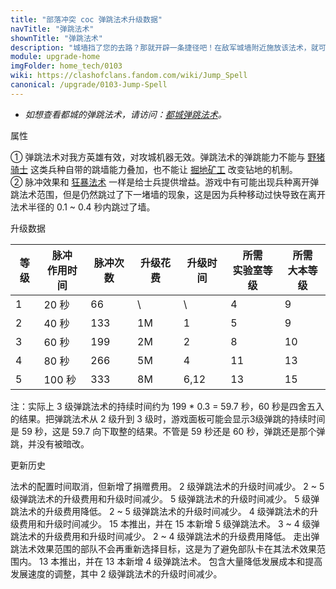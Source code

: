 ```yaml
---
title: "部落冲突 coc 弹跳法术升级数据"
navTitle: "弹跳法术"
shownTitle: "弹跳法术"
description: "城墙挡了您的去路？那就开辟一条捷径吧！在敌军城墙附近施放该法术，就可以在城墙上方创建通道，方便您的大军直接跳过这段城墙，保证畅通无阻！"
module: upgrade-home
imgFolder: home_tech/0103
wiki: https://clashofclans.fandom.com/wiki/Jump_Spell
canonical: /upgrade/0103-Jump-Spell
---
```


- *如想查看都城的弹跳法术，请访问：[都城弹跳法术](/upgrade/2101-Jump-Spell)。*

<UnitInfo :folder="$frontmatter.imgFolder" imgSrc="Jump_Spell.png" :imgAlt="$frontmatter.navTitle"
    description="城墙挡了您的去路？那就开辟一条捷径吧！<br>在敌军城墙附近施放该法术，就可以在城墙上方创建通道，方便您的大军直接跳过这段城墙，保证畅通无阻！"
    :isSmallImg="true" />

<SmallTitle>属性</SmallTitle>

<UnitProperties>
    <UnitProperty pKey="作用半径" pValue="3.5 格" />
    <UnitProperty pKey="作用类型" pValue="范围内脉冲赋能" />
    <UnitProperty pKey="作用目标" pValue="我方地面部队<sup>①</sup>" />
    <UnitProperty pKey="两次脉冲的间隔时间" pValue="0.3 秒<sup>②</sup>" />
    <UnitProperty pKey="每次脉冲持续时间" pValue="0.4 秒" />
    <UnitProperty pKey="占用的法术空间" pValue="2" />
    <UnitProperty pKey="所需法术工厂等级" pValue="4" />
    <UnitProperty pKey="所需大本等级" pValue="9" />
    <UnitProperty pKey="法术配置时间" pValue="无" trainingSystem="2025" />
    <UnitProperty pKey="捐赠费用" pValue="6,6,18000,Elixir" :isDonationCost="true" />
</UnitProperties>

① 弹跳法术对我方英雄有效，对攻城机器无效。弹跳法术的弹跳能力不能与 [野猪骑士](/upgrade/0081-Hog-Rider) 这类兵种自带的跳墙能力叠加，也不能让 [掘地矿工](/upgrade/000b-Miner) 改变钻地的机制。<br>
② 脉冲效果和 [狂暴法术](/upgrade/0102-Rage-Spell) 一样是给士兵提供增益。游戏中有可能出现兵种离开弹跳法术范围，但是仍然跳过了下一堵墙的现象，这是因为兵种移动过快导致在离开法术半径的 0.1 ~ 0.4 秒内跳过了墙。

<SmallTitle>升级数据</SmallTitle>

<script setup>
const tableExtraInfo = [
    {
        "column": 3,
        "type": "cost",
        "gpClass": "research",
        "icon": "Elixir"
    },
    {
        "column": 4,
        "type": "time",
        "gpClass": "research"
    }
];
</script>

<UnitTable :tableExtraInfo="tableExtraInfo">

| 等级 |脉冲<br>作用时间|  脉冲次数  | 升级花费 |  升级时间 |所需<br>实验室等级|所需<br>大本等级|
| ---- |       ----    |    ----   |   ----  |    ----   |      ----      |       ----    |
|   1  |      20 秒    |     66    |     \   |     \     |        4       |        9      |
|   2  |      40 秒    |    133    |    1M   |    1      |        5       |        9      |
|   3  |      60 秒    |    199    |    2M   |    2      |        8       |       10      |
|   4  |      80 秒    |    266    |    5M   |    4      |       11       |       13      |
|   5  |     100 秒    |    333    |    8M   |    6,12   |       13       |       15      |
</UnitTable>

注：实际上 3 级弹跳法术的持续时间约为 199 * 0.3 = 59.7 秒，60 秒是四舍五入的结果。把弹跳法术从 2 级升到 3 级时，游戏面板可能会显示3级弹跳的持续时间是
59 秒，这是 59.7 向下取整的结果。不管是 59 秒还是 60 秒，弹跳还是那个弹跳，并没有被暗改。

<SmallTitle>更新历史</SmallTitle>

<Timeline>
    <TimelineItem date="2025/03/27">
        <TimelineRow>法术的配置时间取消，但新增了捐赠费用。</TimelineRow>
    </TimelineItem>
    <TimelineItem date="2025/03/24">
        <TimelineRow>2 级弹跳法术的升级时间减少。</TimelineRow>
    </TimelineItem>
    <TimelineItem date="2024/11/25">
        <TimelineRow>2 ~ 5 级弹跳法术的升级费用和升级时间减少。</TimelineRow>
    </TimelineItem>
    <TimelineItem date="2024/06/18">
        <TimelineRow>5 级弹跳法术的升级时间减少。</TimelineRow>
        <TimelineRow>5 级弹跳法术的升级费用降低。</TimelineRow>
    </TimelineItem>
    <TimelineItem date="2023/12/12">
        <TimelineRow>2 ~ 5 级弹跳法术的升级时间减少。</TimelineRow>
    </TimelineItem>
    <TimelineItem date="2023/06/12">
        <TimelineRow>4 级弹跳法术的升级费用和升级时间减少。</TimelineRow>
    </TimelineItem>
    <TimelineItem date="2022/10/10">
        <TimelineRow>15 本推出，并在 15 本新增 5 级弹跳法术。</TimelineRow>
        <TimelineRow>3 ~ 4 级弹跳法术的升级费用和升级时间减少。</TimelineRow>
    </TimelineItem>
    <TimelineItem date="2021/12/09">
        <TimelineRow>2 ~ 4 级弹跳法术的升级费用降低。</TimelineRow>
    </TimelineItem>
    <TimelineItem date="2020/06/22">
        <TimelineRow>走出弹跳法术效果范围的部队不会再重新选择目标，这是为了避免部队卡在其法术效果范围内。</TimelineRow>
    </TimelineItem>
    <TimelineItem date="2019/12/09">
        <TimelineRow>13 本推出，并在 13 本新增 4 级弹跳法术。</TimelineRow>
    </TimelineItem>
    <TimelineItem date="2019/04/02">
        <TimelineRow>包含大量降低发展成本和提高发展速度的调整，其中 2 级弹跳法术的升级时间减少。</TimelineRow>
    </TimelineItem>
    <TimelineItem :historyBottom="true" />
</Timeline>